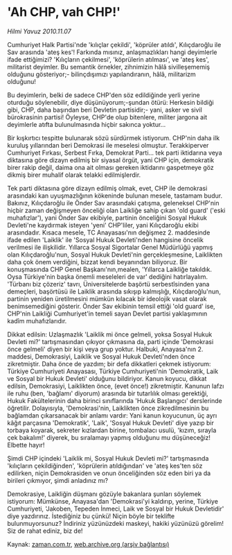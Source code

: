 # 'Ah CHP, vah CHP!'

*Hilmi Yavuz 2010.11.07*

<td class="news-spot">
<p>Cumhuriyet Halk Partisi'nde 'kılıçlar çekildi', 'köprüler atıldı', Kılıçdaroğlu ile Sav arasında 'ateş kes'! Farkında mısınız, anlaşmazlıkları hangi deyimlerle ifade ettiğimizi? 'Kılıçların çekilmesi', 'köprülerin atılması', ve 'ateş kes', militarist deyimler. Bu semantik örnekler, zihnimizin hâlâ sivilleşememiş olduğunu gösteriyor;- bilinçdışımızı yapılandıranın, hâlâ, militarizm olduğunu!</p>
<p><p>Bu deyimlerin, belki de sadece CHP'den söz edildiğinde yerli yerine oturduğu söylenebilir, diye düşünüyorum;-şundan ötürü: Herkesin bildiği gibi, CHP, daha başından beri Devletin partisidir;- yani, asker ve sivil bürokrasinin partisi! Öyleyse, CHP'de olup bitenlere, militer jargona ait deyimlerle atıfta bulunulmasında hiçbir sakınca yoktur...
<p>Bir kışkırtıcı tespitte bulunarak sözü sürdürmek istiyorum. CHP'nin daha ilk kuruluş yıllarından beri Demokrasi ile meselesi olmuştur. Terakkiperver Cumhuriyet Fırkası, Serbest Fırka, Demokrat Parti... tek parti iktidarına veya diktasına göre dizayn edilmiş bir siyasal örgüt, yani CHP için, demokratik birer rakip değil, daima ona ait olması gereken iktidarını gaspetmeye göz dikmiş birer muhalif olarak telakki edilmişlerdir.
<p>Tek parti diktasına göre dizayn edilmiş olmak, evet, CHP ile demokrasi arasındaki kan uyuşmazlığının kökeninde bulunan mesele, tastamam budur. Bakınız, Kılıçdaroğlu ile Önder Sav arasındaki çatışma, geleneksel CHP'nin hiçbir zaman değişmeyen önceliği olan Laikliğe sahip çıkan 'old guard' ('eski muhafızlar'), yani Önder Sav ekibiyle, partinin önceliğini Sosyal Hukuk Devleti'ne kaydırmak isteyen 'yeni' CHP'liler, yani Kılıçdaroğlu ekibi arasındadır. Kısaca mesele, TC Anayasası'nın değişmez 2. maddesinde ifade edilen 'Laiklik' ile 'Sosyal Hukuk Devleti'nden hangisine öncelik verilmesi ile ilişkilidir. Yıllarca Sosyal Sigortalar Genel Müdürlüğü yapmış olan Kılıçdaroğlu'nun, Sosyal Hukuk Devleti'nin gerçekleşmesine, Laiklikten daha çok önem verdiğini, bizzat kendi beyanından biliyoruz. Bir konuşmasında CHP Genel Başkanı'nın,mealen, 'Yıllarca Laikliğe takıldık. Oysa Türkiye'nin başka önemli meseleleri de var' dediğini hatırlayalım. 'Türbanı biz çözeriz' tavrı, Üniversitelerde başörtü serbestîsinden yana demeçleri, başörtüsü ile Laiklik arasında sıkışıp kalmışlığı, Kılıçdaroğlu'nun, partinin yeniden üretilmesini mümkün kılacak bir ideolojik vasat olarak benimsemediğini gösterir. Önder Sav ekibinin temsil ettiği 'old guard' ise, CHP'nin Laikliği Cumhuriyet'in temeli sayan Devlet partisi yaklaşımının kadîm muhafızlarıdır.
<p>Dikkat edilsin: Uzlaşmazlık 'Laiklik mi önce gelmeli, yoksa Sosyal Hukuk Devleti mi?' tartışmasından çıkıyor çıkmasına da, parti içinde 'Demokrasi önce gelmeli' diyen bir kişi veya grup yoktur. Halbuki, Anayasa'nın 2. maddesi, Demokrasiyi, Laiklik ve Sosyal Hukuk Devleti'nden önce zikretmiştir. Daha önce de yazdım; bir defa dikkatleri çekmek istiyorum: Türkiye Cumhuriyeti Anayasası, Türkiye Cumhuriyeti'nin 'Demokratik, Laik ve Sosyal bir Hukuk Devleti' olduğunu bildiriyor. Kanun koyucu, dikkat edilsin, Demokrasiyi, Laiklikten önce, (evet önce!) zikretmiştir. Kanunun lafzı ile ruhu (ben, 'bağlamı' diyorum) arasında bir tutarlılık olması gerektiği, Hukuk Fakültelerinin daha birinci sınıflarında 'Hukuk Başlangıcı' derslerinde öğretilir. Dolayısıyla, 'Demokrasi'nin, Laiklikten önce zikredilmesinin bu bağlamdan çıkarsanacak bir anlamı vardır: Yani kanun koyucunun, üç ayrı kâğıt parçasına 'Demokratik', 'Laik', 'Sosyal Hukuk Devleti' diye yazıp bir torbaya koyarak, sekreter kızlardan birine, tombalacı usulü, 'kızım, sırayla çek bakalım!' diyerek, bu sıralamayı yapmış olduğunu mu düşüneceğiz! Elbette hayır!
<p>Şimdi CHP içindeki 'Laiklik mi, Sosyal Hukuk Devleti mi?' tartışmasında 'kılıçların çekildiğinden', 'köprülerin atıldığından' ve 'ateş kes'ten söz edilirken, niçin Demokrasiden ve onun önceliğinden söz eden biri ya da birileri çıkmıyor, şimdi anladınız mı?
<p>Demokrasiye, Laikliğin düşmanı gözüyle bakanlara şunları söylemek istiyorum: Mümkünse, Anayasa'dan 'Demokrasi'yi kaldırıp, yerine, Türkiye Cumhuriyeti, 'Jakoben, Tepeden İnmeci, Laik ve Sosyal bir Hukuk Devletidir' diye yazdırınız. İstediğiniz bu çünkü! Niçin böyle bir teklifte bulunmuyorsunuz? İndiriniz yüzünüzdeki maskeyi, hakiki yüzünüzü görelim! Siz de rahat ediniz, biz de! </p>
<a href="http://web.archive.org/web/20101130203040/mailto:h.yavuz@zaman.com.tr">
</a></p></p></p></p></p></p></td>

Kaynak: [zaman.com.tr](http://zaman.com.tr/yazar.do?yazino=1049728), [web.archive.org (arşiv bağlantısı)](http://web.archive.org/web/20101130203040/http://zaman.com.tr/yazar.do?yazino=1049728)
